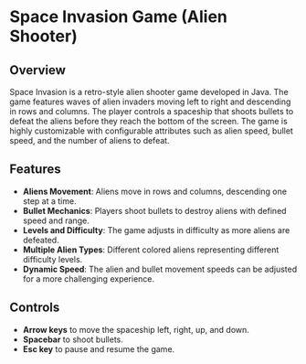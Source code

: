 # Space Invasion Game (Alien Shooter)

## Overview
Space Invasion is a retro-style alien shooter game developed in Java. The game features waves of alien invaders moving left to right and descending in rows and columns. The player controls a spaceship that shoots bullets to defeat the aliens before they reach the bottom of the screen. The game is highly customizable with configurable attributes such as alien speed, bullet speed, and the number of aliens to defeat.

## Features
- **Aliens Movement**: Aliens move in rows and columns, descending one step at a time. 
- **Bullet Mechanics**: Players shoot bullets to destroy aliens with defined speed and range.
- **Levels and Difficulty**: The game adjusts in difficulty as more aliens are defeated.
- **Multiple Alien Types**: Different colored aliens representing different difficulty levels.
- **Dynamic Speed**: The alien and bullet movement speeds can be adjusted for a more challenging experience.

## Controls
- **Arrow keys** to move the spaceship left, right, up, and down.
- **Spacebar** to shoot bullets.
- **Esc key** to pause and resume the game.

